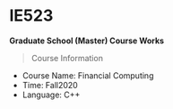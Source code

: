 # IE523

**Graduate School (Master) Course Works**

>Course Information

- Course Name: Financial Computing
- Time: Fall2020
- Language: C++

